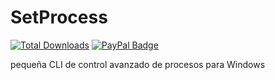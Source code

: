 # SetProcess
[![Total Downloads](https://img.shields.io/github/downloads/LuSlower/SetProcess/total.svg)](https://github.com/LuSlower/SetProcess/releases) [![PayPal Badge](https://img.shields.io/badge/PayPal-003087?logo=paypal&logoColor=fff&style=flat)](https://paypal.me/eldontweaks) 

pequeña CLI de control avanzado de procesos para Windows
